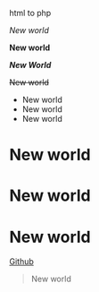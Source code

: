 
html to php

*New world*

**New world**

***New World***




~~New world~~

* New world
* New world
* New world
# New world
# New world
# New world
[Github](https://github.com/)
<blockquote>New world</blockquote>
